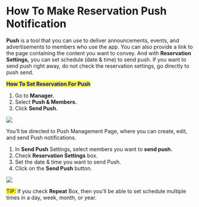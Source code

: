 # How To Make Reservation Push Notification

**Push** is a tool that you can use to deliver announcements, events, and advertisements to members who use the app. You can also provide a link to the page containing the content you want to convey. And with **Reservation Settings,** you can set schedule (date & time) to send push. If you want to send push right away, do not check the reservation settings, go directly to push send.



<mark style="color:blue;">**How To Set Reservation For Push**</mark>

1. Go to **Manager.**&#x20;
2. Select **Push & Members.**
3. Click **Send Push.**

![](https://support.swing2app.com/wp-content/uploads/2020/02/send\_push.png)

You’ll be directed to Push Management Page, where you can create, edit, and send Push notifications.

1. In **Send Push** Settings, select members you want to **send push.**
2. Check **Reservation Settings** box.
3. Set the date & time you want to send Push.
4. Click on the **Send Push** button.&#x20;

![](https://support.swing2app.com/wp-content/uploads/2020/02/Screenshot-2020-04-24-at-16.40.42.png)

<mark style="color:blue;">TIP:</mark> If you check **Repeat** Box, then you’ll be able to set schedule multiple times in a day, week, month, or year.
